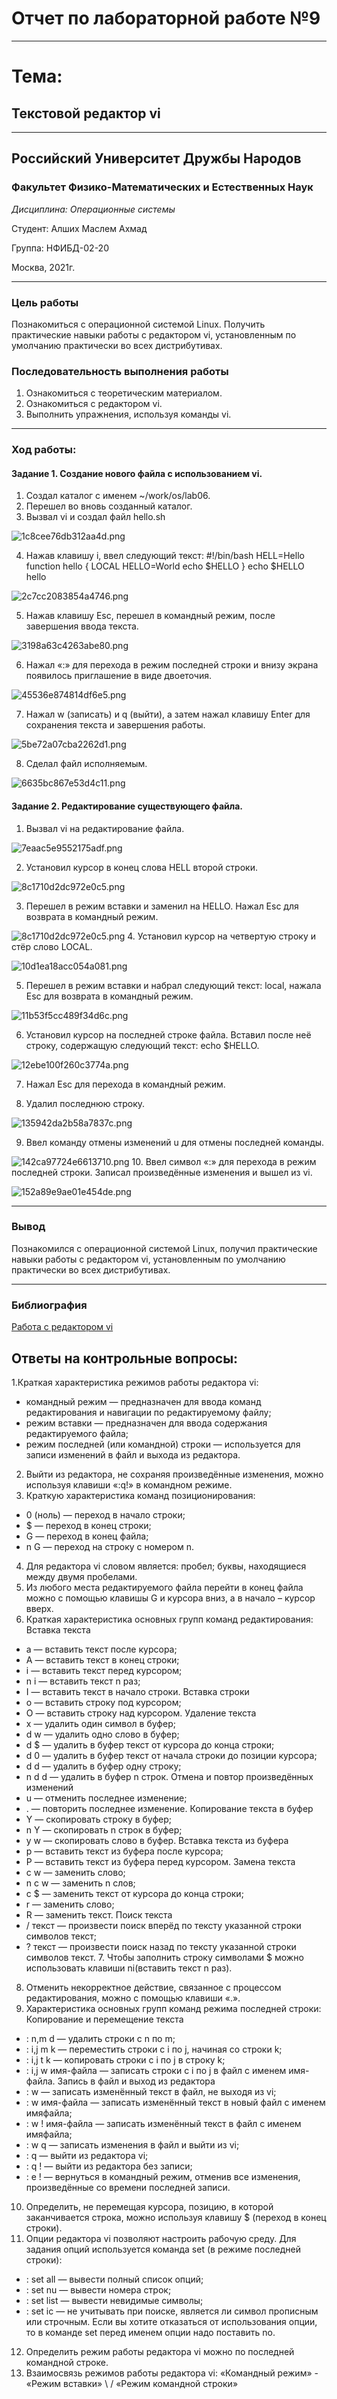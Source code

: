 # Отчет по лабораторной работе №9

----

# Тема:
## Текстовой редактор vi

----

## Российский Университет Дружбы Народов

### Факультет Физико-Математических и Естественных Наук

*Дисциплина: Операционные системы*

Студент: Алших Маслем Ахмад 

Группа: НФИБД-02-20

Москва, 2021г.

----

### Цель работы

Познакомиться с операционной системой Linux. Получить практические навыки работы с редактором vi, установленным по умолчанию практически во всех дистрибутивах.


### Последовательность выполнения работы
1. Ознакомиться с теоретическим материалом.
2. Ознакомиться с редактором vi.
3. Выполнить упражнения, используя команды vi.

----

### Ход работы:

#### Задание 1. Создание нового файла с использованием vi.

1. Создал каталог с именем ~/work/os/lab06.
2. Перешел во вновь созданный каталог.
3. Вызвал vi и создал файл hello.sh

![1c8cee76db312aa4d.png](https://ic.wampi.ru/2021/05/22/1c8cee76db312aa4d.png)

4. Нажав клавишу i, ввел следующий текст:
#!/bin/bash
HELL=Hello
function hello {
LOCAL HELLO=World
echo $HELLO
}
echo $HELLO
hello

![2c7cc2083854a4746.png](https://ic.wampi.ru/2021/05/22/2c7cc2083854a4746.png)

5. Нажав клавишу Esc, перешел в командный режим, после завершения ввода текста.

![3198a63c4263abe80.png](https://ic.wampi.ru/2021/05/22/3198a63c4263abe80.png)

6. Нажал «:» для перехода в режим последней строки и внизу экрана появилось приглашение в виде двоеточия.

![45536e874814df6e5.png](https://ic.wampi.ru/2021/05/22/45536e874814df6e5.png)

7. Нажал w (записать) и q (выйти), а затем нажал клавишу Enter для сохранения текста и завершения работы.

![5be72a07cba2262d1.png](https://ic.wampi.ru/2021/05/22/5be72a07cba2262d1.png)

8. Сделал файл исполняемым. 

![6635bc867e53d4c11.png](https://ic.wampi.ru/2021/05/22/6635bc867e53d4c11.png)

#### Задание 2. Редактирование существующего файла.

1. Вызвал vi на редактирование файла.

![7eaac5e9552175adf.png](https://ic.wampi.ru/2021/05/22/7eaac5e9552175adf.png)

2. Установил курсор в конец слова HELL второй строки.

![8c1710d2dc972e0c5.png](https://ic.wampi.ru/2021/05/22/8c1710d2dc972e0c5.png)

3. Перешел в режим вставки и заменил на HELLO. Нажал Esc для возврата в командный режим.

![8c1710d2dc972e0c5.png](https://ic.wampi.ru/2021/05/22/8c1710d2dc972e0c5.png)
4. Установил курсор на четвертую строку и стёр слово LOCAL.

![10d1ea18acc054a081.png](https://ic.wampi.ru/2021/05/22/10d1ea18acc054a081.png)

5. Перешел в режим вставки и набрал следующий текст: local, нажала Esc для возврата в командный режим.

![11b53f5cc489f34d6c.png](https://ic.wampi.ru/2021/05/22/11b53f5cc489f34d6c.png)

6. Установил курсор на последней строке файла. Вставил после неё строку, содержащую следующий текст: echo $HELLO.

![12ebe100f260c3774a.png](https://ic.wampi.ru/2021/05/22/12ebe100f260c3774a.png)

7. Нажал Esc для перехода в командный режим.

8. Удалил последнюю строку.

![135942da2b58a7837c.png](https://ic.wampi.ru/2021/05/22/135942da2b58a7837c.png)

9. Ввел команду отмены изменений u для отмены последней команды.

![142ca97724e6613710.png](https://ic.wampi.ru/2021/05/22/142ca97724e6613710.png)
10. Ввел символ «:» для перехода в режим последней строки. Записал произведённые изменения и вышел из vi. 

![152a89e9ae01e454de.png](https://ic.wampi.ru/2021/05/22/152a89e9ae01e454de.png)

----

### Вывод

Познакомился с операционной системой Linux, получил практические навыки работы с редактором vi, установленным по умолчанию практически во всех дистрибутивах.

----

### Библиография

[Работа с редактором vi](https://docs.altlinux.org/ru-RU/archive/2.3/html-single/junior/alt-docs-extras-linuxnovice/ch02s10.html)

## Ответы на контрольные вопросы:

1.Краткая характеристика режимов работы редактора vi:
* командный режим — предназначен для ввода команд редактирования и навигации по редактируемому файлу;
* режим вставки — предназначен для ввода содержания редактируемого файла;
* режим последней (или командной) строки — используется для записи изменений
в файл и выхода из редактора.
2. Выйти из редактора, не сохраняя произведённые изменения, можно используя клавиши «:q!» в командном режиме.
3. Краткую характеристика команд позиционирования:
* 0 (ноль) — переход в начало строки;
* $ — переход в конец строки;
* G — переход в конец файла;
* n G — переход на строку с номером n.
4. Для редактора vi словом является: пробел; буквы, находящиеся между двумя пробелами.
5. Из любого места редактируемого файла перейти в конец файла можно с помощью клавишы G и курсора вниз, а в начало – курсор вверх.
6. Краткая характеристика основных групп команд редактирования:
Вставка текста
* а — вставить текст после курсора;
* А — вставить текст в конец строки;
* i — вставить текст перед курсором;
* n i — вставить текст n раз;
* I — вставить текст в начало строки.
Вставка строки
* о — вставить строку под курсором;
* О — вставить строку над курсором.  Удаление текста
* x — удалить один символ в буфер;
* d w — удалить одно слово в буфер;
* d $ — удалить в буфер текст от курсора до конца строки;
* d 0 — удалить в буфер текст от начала строки до позиции курсора;
* d d — удалить в буфер одну строку;
* n d d — удалить в буфер n строк.  Отмена и повтор произведённых изменений
* u — отменить последнее изменение;
* . — повторить последнее изменение.
Копирование текста в буфер
* Y — скопировать строку в буфер;
* n Y — скопировать n строк в буфер;
* y w — скопировать слово в буфер.
Вставка текста из буфера
* p — вставить текст из буфера после курсора;
* P — вставить текст из буфера перед курсором.  Замена текста
* c w — заменить слово;
* n c w — заменить n слов;
* c $ — заменить текст от курсора до конца строки;
* r — заменить слово;
* R — заменить текст.
Поиск текста
* / текст — произвести поиск вперёд по тексту указанной строки символов текст;
* ? текст — произвести поиск назад по тексту указанной строки символов текст. 7. Чтобы заполнить строку символами $ можно использовать клавиши ni(вставить текст n раз).
8. Отменить некорректное действие, связанное с процессом редактирования, можно с помощью клавиши «.».
9. Характеристика основных групп команд режима последней строки:
Копирование и перемещение текста
* : n,m d — удалить строки с n по m;
* : i,j m k — переместить строки с i по j, начиная со строки k;
* : i,j t k — копировать строки с i по j в строку k;
* : i,j w имя-файла — записать строки с i по j в файл с именем имя-файла.
Запись в файл и выход из редактора
* : w — записать изменённый текст в файл, не выходя из vi;
* : w имя-файла — записать изменённый текст в новый файл с именем имяфайла;
* : w ! имя-файла — записать изменённый текст в файл с именем имяфайла;
* : w q — записать изменения в файл и выйти из vi;
* : q — выйти из редактора vi;
* : q ! — выйти из редактора без записи;
* : e ! — вернуться в командный режим, отменив все изменения, произведённые со времени последней записи.
10. Определить, не перемещая курсора, позицию, в которой заканчивается строка, можно используя клавишу $ (переход в конец строки).
11. Опции редактора vi позволяют настроить рабочую среду. Для задания опций
используется команда set (в режиме последней строки):
* : set all — вывести полный список опций;
* : set nu — вывести номера строк;
* : set list — вывести невидимые символы;
* : set ic — не учитывать при поиске, является ли символ прописным или
строчным.
Если вы хотите отказаться от использования опции, то в команде set перед именем опции надо поставить no.
12. Определить режим работы редактора vi можно по последней командной строке.
13. Взаимосвязь режимов работы редактора vi:
«Командный режим»     -     «Режим вставки»
                          \                             /
                 «Режим командной строки»
